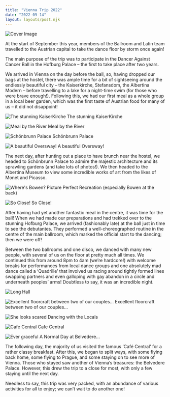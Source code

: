 ```yaml
---
title: "Vienna Trip 2022"
date: "2022-09-14"
layout: layouts/post.njk
---
```


![Cover Image](images/find-chen-e.jpg)

At the start of September this year, members of the Ballroom and Latin team travelled to the Austrian capital to take the dance floor by storm once again!

The main purpose of the trip was to participate in the Dancer Against Cancer Ball in the Hofburg Palace – the first to take place after two years.

We arrived in Vienna on the day before the ball, so, having dropped our bags at the hostel, there was ample time for a bit of sightseeing around the endlessly beautiful city – the Kaiserkirche, Stefansdom, the Albertina Modern – before travelling to a lake for a night-time swim (for those who were brave enough!). Following this, we had our first meal as a whole group in a local beer garden, which was the first taste of Austrian food for many of us – it did not disappoint!

![The stunning KaiserKirche](images/kaiserkirche.jpg)
The stunning KaiserKirche

![Meal by the River](images/riverside-cafe.jpg)
Meal by the River

![Schönbrunn Palace](images/schoenbrunn.jpg)
Schönbrunn Palace

![A beautiful Oversway!](images/oversway.jpg)
A beautiful Oversway!

The next day, after hunting out a place to have brunch near the hostel, we headed to Schönbrunn Palace to admire the majestic architecture and its sprawling gardens (and take lots of photos!). We then headed to the Albertina Museum to view some incredible works of art from the likes of Monet and Picasso.

![Where's Bowen?](images/find-bowen.jpg)
Picture Perfect Recreation (especially Bowen at the back)

![So Close!](images/so-close.jpg)
So Close!

After having had yet another fantastic meal in the centre, it was time for the ball! When we had made our preparations and had trekked over to the stunning Hofburg Palace, we arrived (fashionably late) at the ball just in time to see the debutantes. They performed a well-choreographed routine in the centre of the main ballroom, which marked the official start to the dancing; then we were off!

Between the two ballrooms and one disco, we danced with many new people, with several of us on the floor at pretty much all times. We continued this from around 8pm to 4am (we’re hardcore!) with welcome breaks for performances from local dance groups and one absolutely mad dance called a ‘Quadrille’ that involved us racing around tightly formed lines swapping partners and even galloping with gay abandon in a circle and underneath peoples’ arms! Doubtless to say, it was an incredible night.

![Long Hall](images/long-hall.jpg)

![Excellent floorcraft between two of our couples...](images/excellent-floorcraft.jpg)
Excellent floorcraft between two of our couples...

![She looks scared](images/she-looks-scared.jpg)
Dancing with the Locals

![Cafe Central](images/cafe-central.jpg)
Cafe Central

![Ever graceful](images/ever-graceful.jpg)
A Normal Day at Belvedere...

The following day, the majority of us visited the famous ‘Café Central’ for a rather classy breakfast. After this, we began to split ways, with some flying back home, some flying to Prague, and some staying on to see more of Vienna. Those who stayed saw another of Vienna’s treasures: the Belvedere Palace. However, this drew the trip to a close for most, with only a few staying until the next day.

Needless to say, this trip was very packed, with an abundance of various activities for all to enjoy; we can’t wait to do another one!
